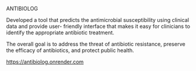 ANTIBIOLOG

Developed a tool that predicts the antimicrobial susceptibility using clinical data and provide user-
friendly interface that makes it easy for clinicians to identify the appropriate antibiotic treatment.

The overall goal is to address the threat of antibiotic resistance, preserve the efficacy of antibiotics,
and protect public health.

https://antibiolog.onrender.com
